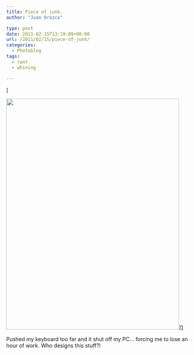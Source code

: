```yaml
---
title: Piece of junk.
author: "Juan Orozco" 

type: post
date: 2011-02-15T13:19:09+00:00
url: /2011/02/15/piece-of-junk/
categories:
  - Photoblog
tags:
  - rant
  - whining

---
```

[
  
<img class="aligncenter size-full wp-image-2750" title="Photo Feb 15, 8 59 35 AM" src="http://juanthedesigner.files.wordpress.com/2011/02/photo-feb-15-8-59-35-am-e1297779441658.jpg?resize=460%2C613" alt="" width="460" height="613" data-recalc-dims="1" />][1]

Pushed my keyboard too far and it shut off my PC... forcing me to lose an hour of work. Who designs this stuff?!

 [1]: http://juanthedesigner.files.wordpress.com/2011/02/photo-feb-15-8-59-35-am.jpg